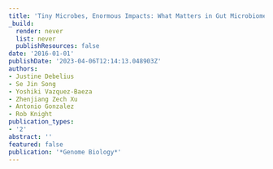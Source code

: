 ```yaml
---
title: 'Tiny Microbes, Enormous Impacts: What Matters in Gut Microbiome Studies?'
_build:
  render: never
  list: never
  publishResources: false
date: '2016-01-01'
publishDate: '2023-04-06T12:14:13.048903Z'
authors:
- Justine Debelius
- Se Jin Song
- Yoshiki Vazquez-Baeza
- Zhenjiang Zech Xu
- Antonio Gonzalez
- Rob Knight
publication_types:
- '2'
abstract: ''
featured: false
publication: '*Genome Biology*'
---
```


